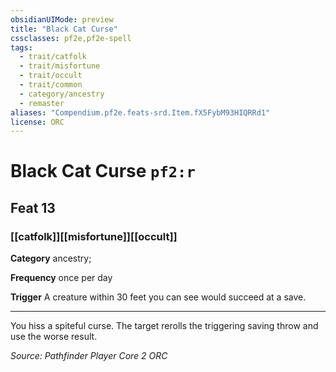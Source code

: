 ```yaml
---
obsidianUIMode: preview
title: "Black Cat Curse"
cssclasses: pf2e,pf2e-spell
tags:
  - trait/catfolk
  - trait/misfortune
  - trait/occult
  - trait/common
  - category/ancestry
  - remaster
aliases: "Compendium.pf2e.feats-srd.Item.fX5FybM93HIQRRd1"
license: ORC
---
```

# Black Cat Curse `pf2:r`
## Feat 13
### [[catfolk]][[misfortune]][[occult]]

**Category** ancestry; 




**Frequency** once per day

**Trigger** A creature within 30 feet you can see would succeed at a save.

* * *

You hiss a spiteful curse. The target rerolls the triggering saving throw and use the worse result.

*Source: Pathfinder Player Core 2*
*ORC*